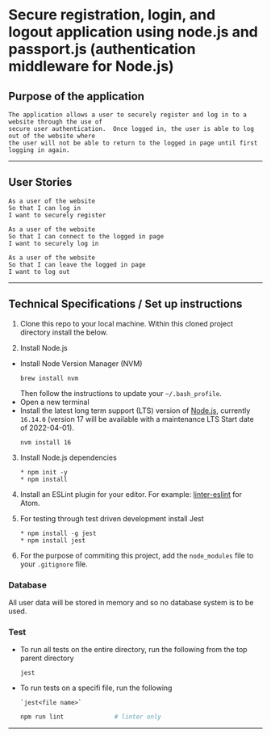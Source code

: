 # Secure registration, login, and logout application using node.js and passport.js (authentication middleware for Node.js)

## Purpose of the application

~~~~
The application allows a user to securely register and log in to a website through the use of 
secure user authentication.  Once logged in, the user is able to log out of the website where 
the user will not be able to return to the logged in page until first logging in again.
~~~~

----------------------------

## User Stories

~~~~
As a user of the website
So that I can log in
I want to securely register
~~~~

~~~~
As a user of the website
So that I can connect to the logged in page
I want to securely log in
~~~~

~~~~
As a user of the website
So that I can leave the logged in page
I want to log out
~~~~

-------------------------------

## Technical Specifications / Set up instructions

1. Clone this repo to your local machine.  Within this cloned project directory install the below.

2. Install Node.js

* Install Node Version Manager (NVM)
  ```
  brew install nvm
  ```
  Then follow the instructions to update your `~/.bash_profile`.
* Open a new terminal
* Install the latest long term support (LTS) version of [Node.js](https://nodejs.org/en/), currently `16.14.0` (version 17 will be available with a maintenance LTS Start date of 2022-04-01).
  ```
  nvm install 16
  ```

3. Install Node.js dependencies
   ```
   * npm init -y
   * npm install
   ```
4. Install an ESLint plugin for your editor. For example: [linter-eslint](https://github.com/AtomLinter/linter-eslint) for Atom.

5. For testing through test driven development install Jest
   ```
   * npm install -g jest
   * npm install jest
   ```

6. For the purpose of commiting this project, add the `node_modules` file to your `.gitignore` file.

### Database

All user data will be stored in memory and so no database system is to be used.

### Test

- To run all tests on the entire directory, run the following from the top parent directory
  ```
  jest
  ```
- To run tests on a specifi file, run the following
  ```
  `jest<file name>`
  ```

  ```bash
  npm run lint              # linter only
  ```
---